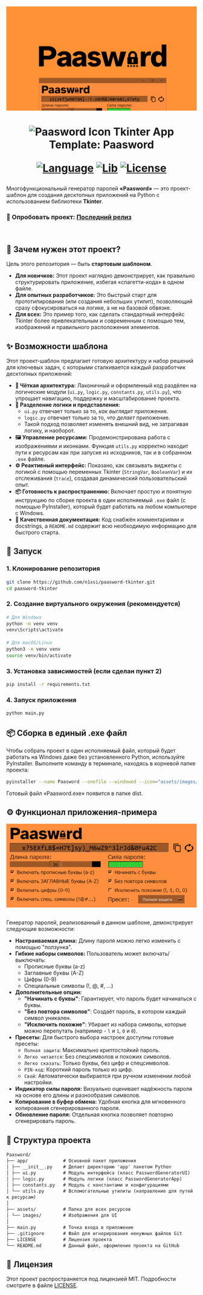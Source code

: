 <h1 align="center">
  <img src="assets/images/preview.png" align="top" alt="Paasword Preview">
</h1>

<h1 align="center">
  <img src="assets/images/logo.ico" width="44" align="top" alt="Paasword Icon">
  Tkinter App Template: Paasword
  
  [![Language](https://custom-icon-badges.demolab.com/badge/Python%203.10+-9e5826?logo=pythonn)](#)
  [![Lib](https://custom-icon-badges.demolab.com/badge/Tkinter%208.6-9e5826?logo=tkinter)](#)
  [![License](https://custom-icon-badges.demolab.com/badge/License%20MIT-9e5826?logo=law&label)](https://github.com/n1xsi/paasword-tkinter/blob/main/LICENSE)
  
</h1>

Многофункциональный генератор паролей **«Paasword»** — это проект-шаблон для создания десктопных приложений на Python с использованием библиотеки **Tkinter**.

<h3>
  
  🧪 Опробовать проект: [Последний релиз](https://github.com/n1xsi/paasword-tkinter/releases/latest)

</h3>

<br>

## 🎯 Зачем нужен этот проект?

Цель этого репозитория — быть **стартовым шаблоном**.

*   **Для новичков:** Этот проект наглядно демонстрирует, как правильно структурировать приложение, избегая «спагетти-кода» в одном файле.
*   **Для опытных разработчиков:** Это быстрый старт для прототипирования (или создания небольших утилит), позволяющий сразу сфокусироваться на логике, а не на базовой обвязке.
*   **Для всех:** Это пример того, как сделать стандартный интерфейс Tkinter более привлекательным и современным с помощью тем, изображений и правильного расположения элементов.

## ✨ Возможности шаблона

Этот проект-шаблон предлагает готовую архитектуру и набор решений для ключевых задач, с которыми сталкивается каждый разработчик десктопных приложений:

*   **🧱 Чёткая архитектура:** Лаконичный и оформленный код раздёлен на логические модули (`ui.py`, `logic.py`, `constants.py`, `utils.py`), что упрощает навигацию, поддержку и масштабирование проекта.
*   **🎨 Разделение логики и представления:**
    *   `ui.py` отвечает только за то, *как выглядит* приложение.
    *   `logic.py` отвечает только за то, *что делает* приложение.
    *   Такой подход позволяет изменять внешний вид, не затрагивая логику, и наоборот.
*   **🖼️ Управление ресурсами:** Продемонстрирована работа с изображениями и иконками. Функция `utils.py` корректно находит пути к ресурсам как при запуске из исходников, так и в собранном `.exe` файле.
*   **⚙️ Реактивный интерфейс:** Показано, как связывать виджеты с логикой с помощью переменных Tkinter (`StringVar`, `BooleanVar`) и их отслеживания (`trace`), создавая динамический пользовательский опыт.
*   **📦 Готовность к распространению:** Включает простую и понятную инструкцию по сборке проекта в один исполняемый `.exe` файл (с помощью PyInstaller), который будет работать на любом компьютере с Windows.
*   **📜 Качественная документация:** Код снабжён комментариями и docstrings, а `README.md` содержит всю необходимую информацию для быстрого старта.

## 🚀 Запуск

### 1. Клонирование репозитория
```bash
git clone https://github.com/n1xsi/paasword-tkinter.git
cd paasword-tkinter
```

### 2. Создание виртуального окружения (рекомендуется)
```bash
# Для Windows
python -m venv venv
venv\Scripts\activate

# Для macOS/Linux
python3 -m venv venv
source venv/bin/activate
```

### 3. Установка зависимостей (если сделан пункт 2)
```bash
pip install -r requirements.txt
```

### 4. Запуск приложения
```bash
python main.py
```

## 📦 Сборка в единый .exe файл
Чтобы собрать проект в один исполняемый файл, который будет работать на Windows даже без установленного Python, используйте PyInstaller.
Выполните команду в терминале, находясь в корневой папке проекта:
```bash
pyinstaller --name Paasword --onefile --windowed --icon="assets/images/logo.ico" --add-data="assets;assets" main.py
```
Готовый файл «Paasword.exe» появится в папке dist.

## ⚙️ Функционал приложения-примера

<div align="center">
  <img src="assets/images/menu.png" align="top" alt="Paasword Menu">
</div>

<br>

Генератор паролей, реализованный в данном шаблоне, демонстрирует следующие возможности:

*   **Настраиваемая длина:** Длину пароля можно легко изменить с помощью "ползунка".
*   **Гибкие наборы символов:** Пользователь может включать/выключать:
    *   Прописные буквы (a-z)
    *   Заглавные буквы (A-Z)
    *   Цифры (0-9)
    *   Специальные символы (!, @, #, ...)
*   **Дополнительные опции:**
    *   **"Начинать с буквы"**: Гарантирует, что пароль будет начинаться с буквы.
    *   **"Без повтора символов"**: Создаёт пароль, в котором каждый символ уникален.
    *   **"Исключить похожие"**: Убирает из набора символы, которые можно перепутать (например - `l` и `1`, `O` и `0`).
*   **Пресеты:** Для быстрого выбора настроек доступны готовые пресеты:
    *   `Полная защита`: Максимально криптостойкий пароль.
    *   `Легко читается`: Без спецсимволов и похожих символов.
    *   `Легко сказать`: Только буквы, без цифр и спецсимволов.
    *   `PIN-код`: Короткий пароль только из цифр.
    *   `Свой`: Автоматически выбирается при ручном изменении любой настройки.
*   **Индикатор силы пароля:** Визуально оценивает надёжность пароля на основе его длины и разнообразия символов.
*   **Копирование в буфер обмена:** Удобная кнопка для мгновенного копирования сгенерированного пароля.
*   **Обновление пароля:** Отдельная кнопка позволяет повторно сгенерировать пароль. 

## 📂 Структура проекта
```
Paasword/
├── app/             # Основной пакет приложения
│ ├── __init__.py    # Делает директорию 'app' пакетом Python
│ ├── ui.py          # Модуль интерфейса (класс PasswordGeneratorUI)
│ ├── logic.py       # Модуль логики (класс PasswordGeneratorApp)
│ ├── constants.py   # Модуль с константами и конфигурациями
│ └── utils.py       # Вспомогательные утилиты (направление для путей к ресурсам)
│
├── assets/          # Папка для всех ресурсов
│ └── images/        # Изображения для UI
│
├── main.py          # Точка входа в приложение
├── .gitignore       # Файл для игнорирования ненужных файлов Git
├── LICENSE          # Лицензия проекта
└── README.md        # Данный файл, оформление проекта на GitHub
```

## 📄 Лицензия
Этот проект распространяется под лицензией MIT. Подробности смотрите в файле [LICENSE](https://github.com/n1xsi/paasword-tkinter/blob/main/LICENSE "MIT License").
